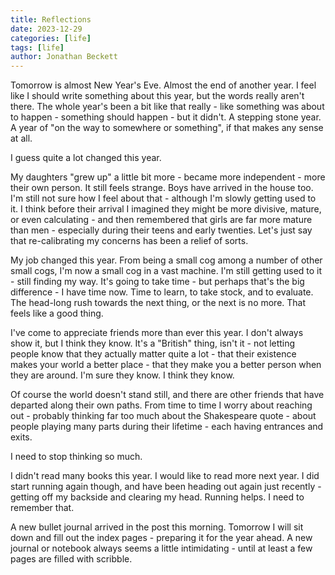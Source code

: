 ```yaml
---
title: Reflections
date: 2023-12-29
categories: [life]
tags: [life]
author: Jonathan Beckett
---
```


Tomorrow is almost New Year's Eve. Almost the end of another year. I feel like I should write something about this year, but the words really aren't there. The whole year's been a bit like that really - like something was about to happen - something should happen - but it didn't. A stepping stone year. A year of "on the way to somewhere or something", if that makes any sense at all.

I guess quite a lot changed this year.

My daughters "grew up" a little bit more - became more independent - more their own person. It still feels strange. Boys have arrived in the house too. I'm still not sure how I feel about that - although I'm slowly getting used to it. I think before their arrival I imagined they might be more divisive, mature, or even calculating - and then remembered that girls are far more mature than men - especially during their teens and early twenties. Let's just say that re-calibrating my concerns has been a relief of sorts.

My job changed this year. From being a small cog among a number of other small cogs, I'm now a small cog in a vast machine. I'm still getting used to it - still finding my way. It's going to take time - but perhaps that's the big difference - I have time now. Time to learn, to take stock, and to evaluate. The head-long rush towards the next thing, or the next is no more. That feels like a good thing.

I've come to appreciate friends more than ever this year. I don't always show it, but I think they know. It's a "British" thing, isn't it - not letting people know that they actually matter quite a lot - that their existence makes your world a better place - that they make you a better person when they are around. I'm sure they know. I think they know.

Of course the world doesn't stand still, and there are other friends that have departed along their own paths. From time to time I worry about reaching out - probably thinking far too much about the Shakespeare quote - about people playing many parts during their lifetime - each having entrances and exits.

I need to stop thinking so much.

I didn't read many books this year. I would like to read more next year. I did start running again though, and have been heading out again just recently - getting off my backside and clearing my head. Running helps. I need to remember that.

A new bullet journal arrived in the post this morning. Tomorrow I will sit down and fill out the index pages - preparing it for the year ahead. A new journal or notebook always seems a little intimidating - until at least a few pages are filled with scribble.

